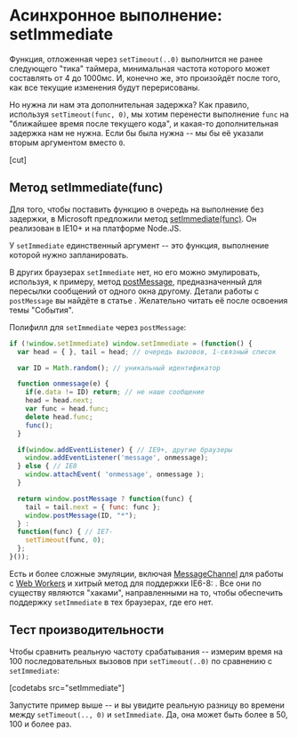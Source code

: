 # Асинхронное выполнение: setImmediate

Функция, отложенная через `setTimeout(..0)` выполнится не ранее следующего "тика" таймера, минимальная частота которого может составлять от 4 до 1000мс. И, конечно же, это произойдёт после того, как все текущие изменения будут перерисованы.

Но нужна ли нам эта дополнительная задержка? Как правило, используя `setTimeout(func, 0)`, мы хотим перенести выполнение `func` на "ближайшее время после текущего кода", и какая-то дополнительная задержка нам не нужна. Если бы была нужна -- мы бы её указали вторым аргументом вместо `0`.

[cut]
## Метод setImmediate(func)

Для того, чтобы поставить функцию в очередь на выполнение без задержки, в Microsoft предложили метод [setImmediate(func)](http://msdn.microsoft.com/en-us/library/ie/hh773176.aspx). Он реализован в IE10+ и на платформе Node.JS.

У `setImmediate` единственный аргумент -- это функция, выполнение которой нужно запланировать.

В других браузерах `setImmediate` нет, но его можно эмулировать, используя, к примеру, метод [postMessage](https://developer.mozilla.org/en-US/docs/DOM/window.postMessage), предназначенный для пересылки сообщений от одного окна другому. Детали работы с `postMessage` вы найдёте в статье [](/cross-window-messaging-with-postmessage). Желательно читать её после освоения темы "События".

Полифилл для `setImmediate` через `postMessage`:

```js
if (!window.setImmediate) window.setImmediate = (function() {
  var head = { }, tail = head; // очередь вызовов, 1-связный список

  var ID = Math.random(); // уникальный идентификатор

  function onmessage(e) {
    if(e.data != ID) return; // не наше сообщение
    head = head.next;
    var func = head.func;
    delete head.func;
    func();      
  }

  if(window.addEventListener) { // IE9+, другие браузеры
    window.addEventListener('message', onmessage);
  } else { // IE8
    window.attachEvent( 'onmessage', onmessage ); 
  }

  return window.postMessage ? function(func) {
    tail = tail.next = { func: func };
    window.postMessage(ID, "*");
  } : 
  function(func) { // IE7-
    setTimeout(func, 0);
  };
}());
```

Есть и более сложные эмуляции, включая [MessageChannel](http://www.w3.org/TR/webmessaging/#channel-messaging) для работы с [Web Workers](http://www.w3.org/TR/workers/) и хитрый метод для поддержки IE6-8: [](https://github.com/NobleJS/setImmediate). Все они по существу являются "хаками", направленными на то, чтобы обеспечить поддержку `setImmediate` в тех браузерах, где его нет.

## Тест производительности

Чтобы сравнить реальную частоту срабатывания -- измерим время на 100 последовательных вызовов при `setTimeout(..0)` по сравнению с `setImmediate`:

[codetabs src="setImmediate"]

Запустите пример выше -- и вы увидите реальную разницу во времени между `setTimeout(.., 0)` и `setImmediate`. Да, она может быть более в 50, 100 и более раз.